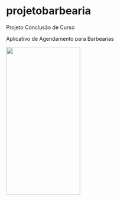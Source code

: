 # projetobarbearia
Projeto Conclusão de Curso

Aplicativo de Agendamento para Barbearias

<img src="https://i.imgur.com/GFLX3D1.jpg" data-canonical-src="https://i.imgur.com/GFLX3D1.jpg" width="200" height="400" />
